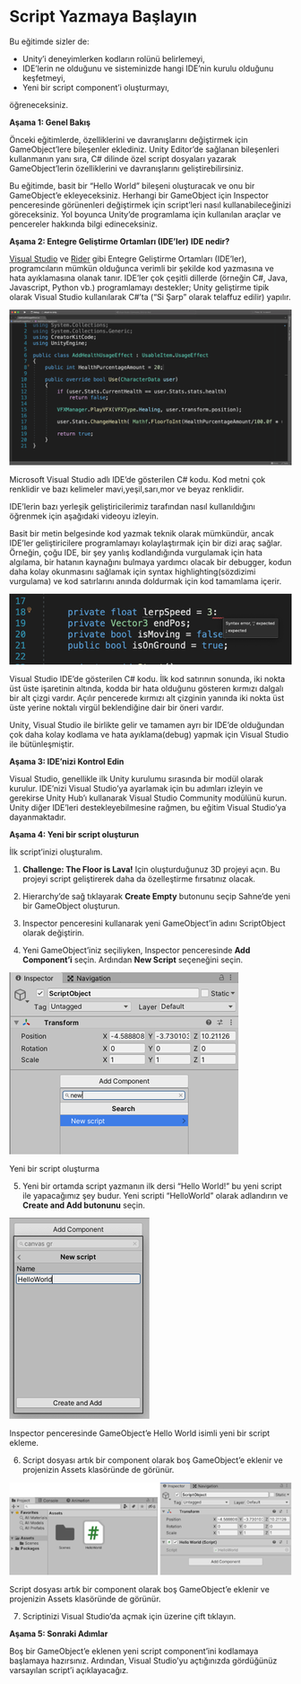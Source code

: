# Script Yazmaya Başlayın

Bu eğitimde sizler de:

- Unity’i deneyimlerken kodların rolünü belirlemeyi,
- IDE’lerin ne olduğunu ve sisteminizde hangi IDE’nin kurulu olduğunu keşfetmeyi,
- Yeni bir script component’i oluşturmayı,

öğreneceksiniz.

**Aşama 1: Genel Bakış**

Önceki eğitimlerde, özelliklerini ve davranışlarını değiştirmek için GameObject’lere bileşenler eklediniz. Unity Editor’de sağlanan bileşenleri kullanmanın yanı sıra, C# dilinde özel script dosyaları yazarak GameObject’lerin özelliklerini ve davranışlarını geliştirebilirsiniz.

Bu eğitimde, basit bir “Hello World” bileşeni oluşturacak ve onu bir GameObject’e ekleyeceksiniz. Herhangi bir GameObject için Inspector penceresinde görünenleri değiştirmek için script’leri nasıl kullanabileceğinizi göreceksiniz. Yol boyunca Unity’de programlama için kullanılan araçlar ve pencereler hakkında bilgi edineceksiniz.

**Aşama 2: Entegre Geliştirme Ortamları (IDE’ler)**
**IDE nedir?**

[Visual Studio](https://visualstudio.microsoft.com/) ve [Rider](https://www.jetbrains.com/rider/) gibi Entegre Geliştirme Ortamları (IDE’ler), programcıların mümkün olduğunca verimli bir şekilde kod yazmasına ve hata ayıklamasına olanak tanır. IDE’ler çok çeşitli dillerde (örneğin C#, Java, Javascript, Python vb.) programlamayı destekler; Unity geliştirme tipik olarak Visual Studio kullanılarak C#’ta (“Si Şarp” olarak telaffuz edilir) yapılır.

![figures](https://raw.githubusercontent.com/Kodluyoruz/taskforce/main/unity-essentials/get-started-with-scripts/figures/Foundations_UnityRT3D_1.2.5.1_visual-studio.png)

Microsoft Visual Studio adlı IDE’de gösterilen C# kodu. Kod metni çok renklidir ve bazı kelimeler mavi,yeşil,sarı,mor ve beyaz renklidir.

IDE’lerin bazı yerleşik geliştiricilerimiz tarafından nasıl kullanıldığını öğrenmek için aşağıdaki videoyu izleyin.

Basit bir metin belgesinde kod yazmak teknik olarak mümkündür, ancak IDE’ler geliştiricilere programlamayı kolaylaştırmak için bir dizi araç sağlar. Örneğin, çoğu IDE, bir şey yanlış kodlandığında vurgulamak için hata algılama, bir hatanın kaynağını bulmaya yardımcı olacak bir debugger, kodun daha kolay okunmasını sağlamak için syntax highlighting(sözdizimi vurgulama) ve kod satırlarını anında doldurmak için kod tamamlama içerir.

![figures](https://raw.githubusercontent.com/Kodluyoruz/taskforce/main/unity-essentials/get-started-with-scripts/figures/Foundations_UnityRT3D_1.2.5.2_error-checking.png)

Visual Studio IDE’de gösterilen C# kodu. İlk kod satırının sonunda, iki nokta üst üste işaretinin altında, kodda bir hata olduğunu gösteren kırmızı dalgalı bir alt çizgi vardır. Açılır pencerede kırmızı alt çizginin yanında iki nokta üst üste yerine noktalı virgül beklendiğine dair bir öneri vardır.

Unity, Visual Studio ile birlikte gelir ve tamamen ayrı bir IDE’de olduğundan çok daha kolay kodlama ve hata ayıklama(debug) yapmak için Visual Studio ile bütünleşmiştir.

**Aşama 3: IDE’nizi Kontrol Edin**

Visual Studio, genellikle ilk Unity kurulumu sırasında bir modül olarak kurulur. IDE’nizi Visual Studio’ya ayarlamak için bu adımları izleyin ve gerekirse Unity Hub’ı kullanarak Visual Studio Community modülünü kurun. Unity diğer IDE’leri destekleyebilmesine rağmen, bu eğitim Visual Studio’ya dayanmaktadır.


**Aşama 4: Yeni bir script oluşturun**

İlk script’inizi oluşturalım.

1. **Challenge: The Floor is Lava!** Için oluşturduğunuz 3D projeyi açın. Bu projeyi script geliştirerek daha da özelleştirme fırsatınız olacak.

2. Hierarchy’de sağ tıklayarak **Create Empty** butonunu seçip Sahne’de yeni bir GameObject oluşturun.

3. Inspector penceresini kullanarak yeni GameObject’in adını ScriptObject olarak değiştirin.

4. Yeni GameObject’iniz seçiliyken, Inspector penceresinde **Add Component’i** seçin. Ardından **New Script** seçeneğini seçin.

![figures](https://raw.githubusercontent.com/Kodluyoruz/taskforce/main/unity-essentials/get-started-with-scripts/figures/B.3.1-NewScript.png)

Yeni bir script oluşturma

5. Yeni bir ortamda script yazmanın ilk dersi “Hello World!” bu yeni script ile yapacağımız şey budur. Yeni scripti “HelloWorld” olarak adlandırın ve **Create and Add butonunu** seçin.

![figures](https://raw.githubusercontent.com/Kodluyoruz/taskforce/main/unity-essentials/get-started-with-scripts/figures/B.3.1_img1.png)

Inspector penceresinde GameObject’e Hello World isimli yeni bir script ekleme. 

6. Script dosyası artık bir component olarak boş GameObject’e eklenir ve projenizin Assets klasöründe de görünür.

![figures](https://raw.githubusercontent.com/Kodluyoruz/taskforce/main/unity-essentials/get-started-with-scripts/figures/B.3.1_img2.png)

Script dosyası artık bir component olarak boş GameObject’e eklenir ve projenizin Assets klasöründe de görünür.

7. Scriptinizi Visual Studio’da açmak için üzerine çift tıklayın. 

**Aşama 5: Sonraki Adımlar**

Boş bir GameObject’e eklenen yeni script component’ini kodlamaya başlamaya hazırsınız. Ardından, Visual Studio’yu açtığınızda gördüğünüz varsayılan script’i açıklayacağız.




























